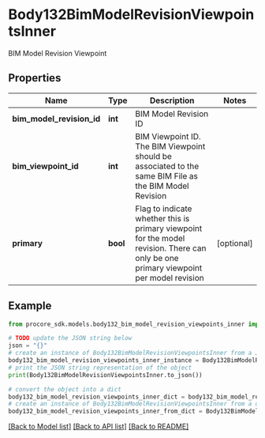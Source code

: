 # Body132BimModelRevisionViewpointsInner

BIM Model Revision Viewpoint

## Properties

Name | Type | Description | Notes
------------ | ------------- | ------------- | -------------
**bim_model_revision_id** | **int** | BIM Model Revision ID | 
**bim_viewpoint_id** | **int** | BIM Viewpoint ID. The BIM Viewpoint should be associated to the same BIM File as the BIM Model Revision | 
**primary** | **bool** | Flag to indicate whether this is primary viewpoint for the model revision. There can only be one primary viewpoint per model revision | [optional] 

## Example

```python
from procore_sdk.models.body132_bim_model_revision_viewpoints_inner import Body132BimModelRevisionViewpointsInner

# TODO update the JSON string below
json = "{}"
# create an instance of Body132BimModelRevisionViewpointsInner from a JSON string
body132_bim_model_revision_viewpoints_inner_instance = Body132BimModelRevisionViewpointsInner.from_json(json)
# print the JSON string representation of the object
print(Body132BimModelRevisionViewpointsInner.to_json())

# convert the object into a dict
body132_bim_model_revision_viewpoints_inner_dict = body132_bim_model_revision_viewpoints_inner_instance.to_dict()
# create an instance of Body132BimModelRevisionViewpointsInner from a dict
body132_bim_model_revision_viewpoints_inner_from_dict = Body132BimModelRevisionViewpointsInner.from_dict(body132_bim_model_revision_viewpoints_inner_dict)
```
[[Back to Model list]](../README.md#documentation-for-models) [[Back to API list]](../README.md#documentation-for-api-endpoints) [[Back to README]](../README.md)


